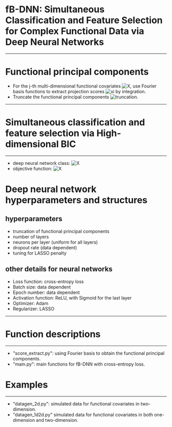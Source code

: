 # fB-DNN: Simultaneous Classification and Feature Selection for Complex Functional Data via Deep Neural Networks
------------------------------------------------

# Functional principal components
- For the j-th multi-dimensional functional covariates ![X](https://latex.codecogs.com/svg.image?X_j(s_1,\ldots,s_{d_j})), use Fourier basis functions to extract projection scores ![xi](https://latex.codecogs.com/svg.image?\widehat{\xi}_{j1},\widehat{\xi}_{j2},\ldots) by integration.
- Truncate the functional principal components ![truncation](https://latex.codecogs.com/svg.image?\widehat{\xi}_{j1},\ldots,\widehat{\xi}_{jr_j}).
------------------------------------------------

# Simultaneous classification and feature selection via High-dimensional BIC
------------------------------------------------
- deep neural network class: ![X](https://latex.codecogs.com/svg.image?\mathcal{D}=\left\\{f_{b,W}:f=\sigma^\ast\left(\sum_{j=1}^p&space;b_j^\intercal\widehat{\xi}_j^{(r_j)}&plus;g_{W}\left(\widehat{\xi}_j^{(r_1)},\ldots,\widehat{\xi}_j^{(r_p)}\right)\right)\right\\})
- objective function: ![X](https://latex.codecogs.com/svg.image?\min_{f\in\mathcal{D}}n^{-1}\sum_{i=1}^n\mathcal{L}\left(Y_i,f\left(\widehat{\xi}_{i1}^{(r_1)},\ldots,\widehat{\xi}_{ip}^{(r_p)}\right)\right)&plus;\lambda\sum_{j=1}^p&space;\left\\|b_j\right\\|_2,\text{s.t.}\|W_1^{(j)}\|_\infty\leq&space;C\\|b_j\\|)

# Deep neural network hyperparameters and structures
## hyperparameters
- truncation of functional principal components
- number of layers 
- neurons per layer (uniform for all layers)
- dropout rate (data dependent)
- tuning for LASSO penalty
## other details for neural networks 
- Loss function: cross-entropy loss
- Batch size: data dependent
- Epoch number: data dependent
- Activation function: ReLU, with Sigmoid for the last layer
- Optimizer: Adam
- Regularizer: LASSO
-------------------------------------------------------------

# Function descriptions
-------------------------------------------------------------
- "score_extract.py": using Fourier basis to obtain the functional principal components.
- "main.py": main functions for fB-DNN with cross-entropy loss.  

# Examples
-------------------------------------------------------------
- "datagen_2d.py": simulated data for functional covariates in two-dimension.
- "datagen_1d2d.py" simulated data for functional covariates in both one-dimension and two-dimension.
